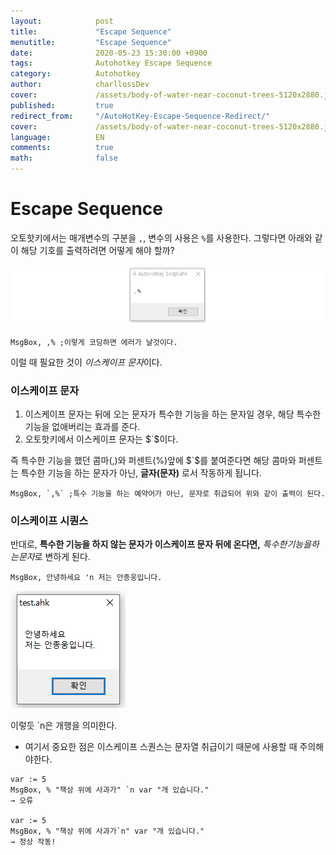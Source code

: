 ```yaml
---
layout:            post
title:             "Escape Sequence"
menutitle:         "Escape Sequence"
date:              2020-05-23 15:30:00 +0900
tags:              Autohotkey Escape Sequence
category:          Autohotkey
author:            charllossDev
cover:             /assets/body-of-water-near-coconut-trees-5120x2880.jpg
published:         true
redirect_from:     "/AutoHotKey-Escape-Sequence-Redirect/"
cover:             /assets/body-of-water-near-coconut-trees-5120x2880.jpg
language:          EN
comments:          true
math:			   false
---
```


# Escape Sequence
오토핫키에서는 매개변수의 구분을 `,`, 변수의 사용은 `%`를 사용한다.
그렇다면 아래와 같이 해당 기호를 출력하려면 어떻게 해야 할까?

![](assets/part1-3-escape-sequence-f7f56c34.png)

```autohotkey
MsgBox, ,% ;이렇게 코딩하면 에러가 날것이다.
```
이럴 때 필요한 것이 $이스케이프$ $문자$이다.

### 이스케이프 문자
1. 이스케이프 문자는 뒤에 오는 문자가 특수한 기능을 하는 문자일 경우, 해당 특수한 기능을 없애버리는 효과를 준다.
2. 오토핫키에서 이스케이프 문자는 $`$이다.

즉 특수한 기능을 했던 콤마($,$)와 퍼센트(%)앞에 $`$를 붙여준다면 해당 콤마와 퍼센트는 특수한 기능을 하는 문자가 아닌, **글자(문자)** 로서 작동하게 됩니다.

```autohotkey
MsgBox, `,%` ;특수 기능을 하는 예약어가 아닌, 문자로 취급되어 위와 같이 출력이 된다.
```

### 이스케이프 시퀀스
반대로, **특수한 기능을 하지 않는 문자가 이스케이프 문자 뒤에 온다면,** $특수한 기능을 하는 문자$로 변하게 된다.

```autohotkey
MsgBox, 안녕하세요 'n 저는 안종웅입니다.
```
![](assets/part1-3-escape-sequence-328ffbfc.png)

이렇듯 `n은 개행을 의미한다.

* 여기서 중요한 점은 이스케이프 스퀀스는 문자열 취급이기 때문에 사용할 때 주의해야한다.

```autohotkey
var := 5
MsgBox, % "책상 위에 사과가" `n var "개 있습니다."
→ 오류

var := 5
MsgBox, % "책상 위에 사과가`n" var "개 있습니다."
→ 정상 작동!
```

